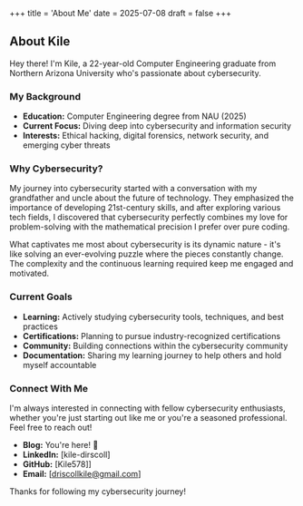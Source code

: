 +++
title = 'About Me'
date = 2025-07-08
draft = false
+++

## About Kile

Hey there! I'm Kile, a 22-year-old Computer Engineering graduate from Northern Arizona University who's passionate about cybersecurity.

### My Background

- **Education:** Computer Engineering degree from NAU (2025)
- **Current Focus:** Diving deep into cybersecurity and information security
- **Interests:** Ethical hacking, digital forensics, network security, and emerging cyber threats

### Why Cybersecurity?

My journey into cybersecurity started with a conversation with my grandfather and uncle about the future of technology. They emphasized the importance of developing 21st-century skills, and after exploring various tech fields, I discovered that cybersecurity perfectly combines my love for problem-solving with the mathematical precision I prefer over pure coding.

What captivates me most about cybersecurity is its dynamic nature - it's like solving an ever-evolving puzzle where the pieces constantly change. The complexity and the continuous learning required keep me engaged and motivated.

### Current Goals

- **Learning:** Actively studying cybersecurity tools, techniques, and best practices
- **Certifications:** Planning to pursue industry-recognized certifications
- **Community:** Building connections within the cybersecurity community
- **Documentation:** Sharing my learning journey to help others and hold myself accountable

### Connect With Me

I'm always interested in connecting with fellow cybersecurity enthusiasts, whether you're just starting out like me or you're a seasoned professional. Feel free to reach out!

- **Blog:** You're here! 🎉
- **LinkedIn:** [kile-dirscoll]
- **GitHub:** [Kile578]]
- **Email:** [driscollkile@gmail.com]

Thanks for following my cybersecurity journey!